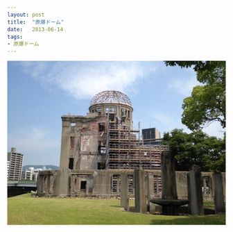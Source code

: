 ```yaml
---
layout: post
title:  "原爆ドーム"
date:   2013-06-14
tags:
- 原爆ドーム
---
```

![原爆ドーム](/media/2013-06-14-Atomic-Bomb-Dome.jpeg)